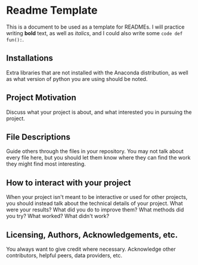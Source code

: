 # Readme Template
This is a document to be used as a template for READMEs.
I will practice writing **bold** text, as well as _italics_, and I could also write some `code def fun():`.

## Installations
Extra libraries that are not installed with the Anaconda distribution, as well as what version of python you are using should be noted.

## Project Motivation
Discuss what your project is about, and what interested you in pursuing the project.

## File Descriptions
Guide others through the files in your repository. You may not talk about every file here, but you should let them know where they can find the work they might find most interesting.

## How to interact with your project
When your project isn't meant to be interactive or used for other projects, you should instead talk about the technical details of your project. What were your results? What did you do to improve them? What methods did you try? What worked? What didn't work?

## Licensing, Authors, Acknowledgements, etc.
You always want to give credit where necessary. Acknowledge other contributors, helpful peers, data providers, etc.
